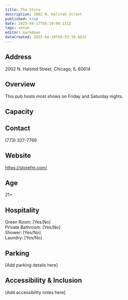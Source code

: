 ```yaml
---
title: The Store
description: 2002 N. Halsted Street
published: true
date: 2025-04-17T05:19:00.111Z
tags: venue
editor: markdown
dateCreated: 2025-04-10T04:53:30.463Z
---
```


## Address

2002 N. Halsted Street, Chicago, IL 60614

## Overview

This pub hosts most shows on Friday and Saturday nights.

## Capacity



## Contact

(773) 327-7766

## Website

https://storefm.com/

## Age

21+

## Hospitality

Green Room: [Yes/No]  
Private Bathroom: [Yes/No]  
Shower: [Yes/No]  
Laundry: [Yes/No]

## Parking

[Add parking details here]

## Accessibility & Inclusion

[Add accessibility notes here]
